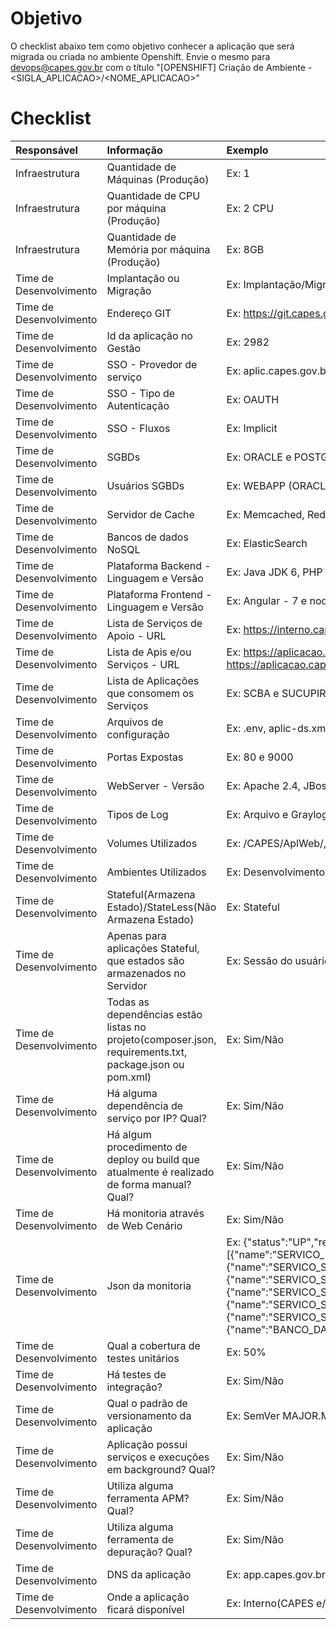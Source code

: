 # Objetivo
O checklist abaixo tem como objetivo conhecer a aplicação que será migrada ou criada no ambiente Openshift. Envie o mesmo para devops@capes.gov.br com o título "[OPENSHIFT] Criação de Ambiente - <SIGLA_APLICACAO>/<NOME_APLICACAO>"

# Checklist
| Responsável | Informação    | Exemplo | 
|:--------------|:--------------|:-------|
|Infraestrutura | Quantidade de Máquinas (Produção)	| Ex: 1|
|Infraestrutura | Quantidade de CPU por máquina (Produção)	| Ex: 2 CPU|
|Infraestrutura | Quantidade de Memória  por máquina (Produção)	| Ex: 8GB|
|Time de Desenvolvimento | Implantação ou Migração	| Ex: Implantação/Migração|
|Time de Desenvolvimento | Endereço GIT	| Ex: https://git.capes.gov.br/cgs/CSAE/sistema/aplicacao.git|
|Time de Desenvolvimento | Id da aplicação no Gestão	| Ex: 2982 |
|Time de Desenvolvimento | SSO - Provedor de serviço	| Ex: aplic.capes.gov.br|
|Time de Desenvolvimento | SSO - Tipo de Autenticação	| Ex: OAUTH|
|Time de Desenvolvimento | SSO - Fluxos	| Ex: Implicit|
|Time de Desenvolvimento | SGBDs	| Ex: ORACLE e POSTGRESQL|
|Time de Desenvolvimento | Usuários SGBDs	| Ex: WEBAPP (ORACLE) E WEBCORPORATIVO (POSTGRESQL)|
|Time de Desenvolvimento | Servidor de Cache	| Ex: Memcached, Redis e FileSystem|
|Time de Desenvolvimento | Bancos de dados NoSQL	| Ex: ElasticSearch|
|Time de Desenvolvimento | Plataforma Backend - Linguagem e Versão	| Ex: Java JDK 6, PHP FPM 7, Python 3.7|
|Time de Desenvolvimento | Plataforma Frontend - Linguagem e Versão	| Ex: Angular - 7 e node - 10|
|Time de Desenvolvimento | Lista de Serviços de Apoio - URL	| Ex: https://interno.capes.gov.br/cadastropessoas|
|Time de Desenvolvimento | Lista de Apis e/ou Serviços - URL	| Ex: https://aplicacao.capes.gov.br/service/WebService?wsdl, https://aplicacao.capes.gov.br/api/bolsas|
|Time de Desenvolvimento | Lista de Aplicações que consomem os Serviços | Ex: SCBA e SUCUPIRA|
|Time de Desenvolvimento | Arquivos de configuração	| Ex: .env, aplic-ds.xml, sso.properties e services.properties|
|Time de Desenvolvimento | Portas Expostas	| Ex: 80 e 9000|
|Time de Desenvolvimento | WebServer - Versão	| Ex: Apache 2.4, JBoss EAP 5.2.0|
|Time de Desenvolvimento | Tipos de Log	| Ex: Arquivo e Graylog|
|Time de Desenvolvimento | Volumes Utilizados	| Ex: /CAPES/AplWeb/,  /CAPES/Arquivos e /CAPES/Arquivos/libs |
|Time de Desenvolvimento | Ambientes Utilizados	| Ex: Desenvolvimento, Teste, Homologação, PréProd e Produção|
|Time de Desenvolvimento | Stateful(Armazena Estado)/StateLess(Não Armazena Estado)	| Ex: Stateful|
|Time de Desenvolvimento | Apenas para aplicações Stateful, que estados são armazenados no Servidor	| Ex: Sessão do usuário e Cache|
|Time de Desenvolvimento | Todas as dependências estão listas no projeto(composer.json, requirements.txt, package.json ou pom.xml)	| Ex: Sim/Não|
|Time de Desenvolvimento | Há alguma dependência de serviço por IP? Qual?	| Ex: Sim/Não|
|Time de Desenvolvimento | Há algum procedimento de deploy ou build que atualmente é realizado de forma manual? Qual?	| Ex: Sim/Não|
|Time de Desenvolvimento | Há monitoria através de Web Cenário	| Ex: Sim/Não|
|Time de Desenvolvimento | Json da monitoria	| Ex: {"status":"UP","resources":[{"name":"SERVICO_LINHA_DIRETA","type":"application","status":"UP"},{"name":"SERVICO_SCBA","type":"application","status":"UP"},{"name":"SERVICO_SADMIN","type":"application","status":"UP"},{"name":"SERVICO_SICAPES","type":"application","status":"UP"},{"name":"SERVICO_SUCUPIRA_PROGRAMAS","type":"application","status":"UP"},{"name":"SERVICO_SUCUPIRA_DOCENTES","type":"application","status":"UP"},{"name":"BANCO_DADOS","type":"db","status":"UP"}]}|
|Time de Desenvolvimento | Qual a cobertura de testes unitários	| Ex: 50%|
|Time de Desenvolvimento | Há testes de integração?	| Ex: Sim/Não|
|Time de Desenvolvimento | Qual o padrão de versionamento da aplicação	| Ex: SemVer MAJOR.MINOR.PATCH|
|Time de Desenvolvimento | Aplicação possui serviços e execuções em background? Qual?	| Ex: Sim/Não|
|Time de Desenvolvimento | Utiliza alguma ferramenta APM? Qual?	| Ex: Sim/Não|
|Time de Desenvolvimento | Utiliza alguma ferramenta de depuração? Qual?	| Ex: Sim/Não|
|Time de Desenvolvimento | DNS da aplicação	| Ex: app.capes.gov.br|
|Time de Desenvolvimento | Onde a aplicação ficará disponível	| Ex: Interno(CAPES e/ou Ip: XXX.XXX.XXX.XXX) e/ou Externamente|



